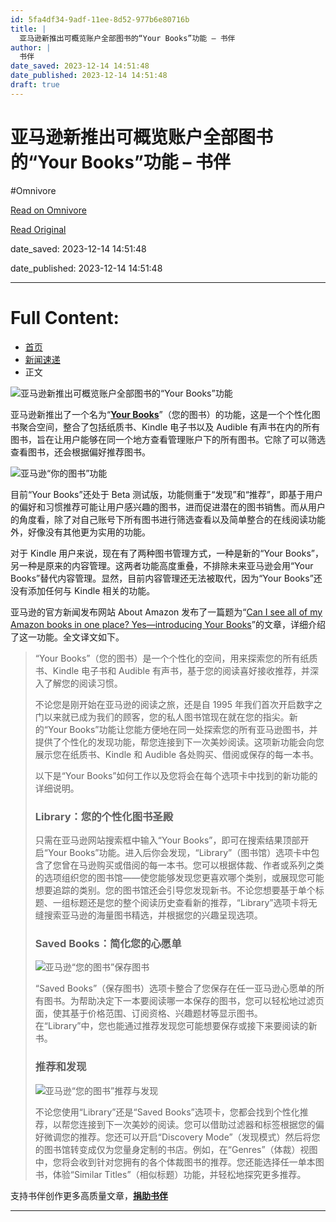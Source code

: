 ```yaml
---
id: 5fa4df34-9adf-11ee-8d52-977b6e80716b
title: |
  亚马逊新推出可概览账户全部图书的“Your Books”功能 – 书伴
author: |
  书伴
date_saved: 2023-12-14 14:51:48
date_published: 2023-12-14 14:51:48
draft: true
---
```


# 亚马逊新推出可概览账户全部图书的“Your Books”功能 – 书伴
#Omnivore

[Read on Omnivore](https://omnivore.app/me/your-books-18c6ad61e12)

[Read Original](https://bookfere.com/post/1083.html)

date_saved: 2023-12-14 14:51:48

date_published: 2023-12-14 14:51:48

--- 

# Full Content: 

* [首页](https://bookfere.com/)
* [新闻速递](https://bookfere.com/category/news)
* 正文

![亚马逊新推出可概览账户全部图书的“Your Books”功能](https://proxy-prod.omnivore-image-cache.app/780x0,sotVWj2sTSDqtvDmGVz4SRk1lM2U9__hBoDYf4n-WoOI/https://bookfere.com/wp-content/uploads/2023/12/amazon-your-books.jpg)

亚马逊新推出了一个名为“**[Your Books](https://www.amazon.com/your-books)**”（您的图书）的功能，这是一个个性化图书聚合空间，整合了包括纸质书、Kindle 电子书以及 Audible 有声书在内的所有图书，旨在让用户能够在同一个地方查看管理账户下的所有图书。它除了可以筛选查看图书，还会根据偏好推荐图书。

![亚马逊“你的图书”功能](https://proxy-prod.omnivore-image-cache.app/780x526,sqAw7Z-ZYQDQ3gIlrdhInr9eQ2FeVPCLRHIVG8tdsJ7M/https://bookfere.com/wp-content/uploads/2023/12/amazon-your-books_1.jpg)

目前“Your Books”还处于 Beta 测试版，功能侧重于“发现”和“推荐”，即基于用户的偏好和习惯推荐可能让用户感兴趣的图书，进而促进潜在的图书销售。而从用户的角度看，除了对自己账号下所有图书进行筛选查看以及简单整合的在线阅读功能外，好像没有其他更为实用的功能。

对于 Kindle 用户来说，现在有了两种图书管理方式，一种是新的“Your Books”，另一种是原来的内容管理。这两者功能高度重叠，不排除未来亚马逊会用“Your Books”替代内容管理。显然，目前内容管理还无法被取代，因为“Your Books”还没有添加任何与 Kindle 相关的功能。

亚马逊的官方新闻发布网站 About Amazon 发布了一篇题为“[Can I see all of my Amazon books in one place? Yes—introducing Your Books](https://www.aboutamazon.com/news/books-and-authors/amazon-your-books-feature)”的文章，详细介绍了这一功能。全文译文如下。

> “Your Books”（您的图书）是一个个性化的空间，用来探索您的所有纸质书、Kindle 电子书和 Audible 有声书，基于您的阅读喜好接收推荐，并深入了解您的阅读习惯。
> 
> 不论您是刚开始在亚马逊的阅读之旅，还是自 1995 年我们首次开启数字之门以来就已成为我们的顾客，您的私人图书馆现在就在您的指尖。新的“Your Books”功能让您能方便地在同一处探索您的所有亚马逊图书，并提供了个性化的发现功能，帮您连接到下一次美妙阅读。这项新功能会向您展示您在纸质书、Kindle 和 Audible 各处购买、借阅或保存的每一本书。
> 
> 以下是“Your Books”如何工作以及您将会在每个选项卡中找到的新功能的详细说明。
> 
> ### Library：您的个性化图书圣殿
> 
> 只需在亚马逊网站搜索框中输入“Your Books”，即可在搜索结果顶部开启“Your Books”功能。进入后你会发现，“Library”（图书馆）选项卡中包含了您曾在马逊购买或借阅的每一本书。您可以根据体裁、作者或系列之类的选项组织您的图书馆——使您能够发现您更喜欢哪个类别，或展现您可能想要追踪的类别。您的图书馆还会引导您发现新书。不论您想要基于单个标题、一组标题还是您的整个阅读历史查看新的推荐，“Library”选项卡将无缝搜索亚马逊的海量图书精选，并根据您的兴趣呈现选项。
> 
> ### Saved Books：简化您的心愿单
> 
> ![亚马逊“您的图书”保存图书](https://proxy-prod.omnivore-image-cache.app/780x439,saAfc7ZLwHrHBjH5vIggvnD3mcaikf4oUwMCeKYhK10E/https://bookfere.com/wp-content/uploads/2023/12/amazon-your-books_2.jpg)
> 
> “Saved Books”（保存图书）选项卡整合了您保存在任一亚马逊心愿单的所有图书。为帮助决定下一本要阅读哪一本保存的图书，您可以轻松地过滤页面，使其基于价格范围、订阅资格、兴趣题材等显示图书。在“Library”中，您也能通过推荐发现您可能想要保存或接下来要阅读的新书。
> 
> ### 推荐和发现
> 
> ![亚马逊“您的图书”推荐与发现](https://proxy-prod.omnivore-image-cache.app/780x439,sGKFWszjUj_mnzWZcppndMSzSbTMonCUhLE7RSuWUrq4/https://bookfere.com/wp-content/uploads/2023/12/amazon-your-books_3.jpg)
> 
> 不论您使用“Library”还是“Saved Books”选项卡，您都会找到个性化推荐，以帮您连接到下一次美妙的阅读。您可以借助过滤器和标签根据您的偏好微调您的推荐。您还可以开启“Discovery Mode”（发现模式）然后将您的图书馆转变成仅为您量身定制的书店。例如，在“Genres”（体裁）视图中，您将会收到针对您拥有的各个体裁图书的推荐。您还能选择任一单本图书，体验“Similar Titles”（相似标题）功能，并轻松地探究更多推荐。

支持书伴创作更多高质量文章，**[捐助书伴](https://bookfere.com/donate "让金钱为有意义的事情出一分力！")**

---

